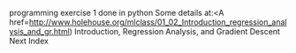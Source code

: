 programming exercise 1 done in python
Some details at:<A href=http://www.holehouse.org/mlclass/01_02_Introduction_regression_analysis_and_gr.html) Introduction, Regression Analysis, and Gradient Descent Next Index </A><BR>
